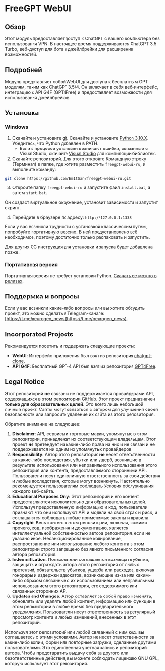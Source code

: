 # FreeGPT WebUI

## Обзор

Этот модуль предоставляет доступ к ChatGPT с вашего компьютера без использования VPN. В настоящее время поддерживаются ChatGPT 3.5 Turbo, веб-доступ для бота и джейлбрейки для расширения возможностей.

## Подробней

Модуль представляет собой WebUI для доступа к бесплатным GPT моделям, таким как ChatGPT 3.5/4. Он включает в себя веб-интерфейс, интеграцию с API G4F (GPT4Free) и предоставляет возможности для использования джейлбрейков.

## Установка

### Windows

1.  Скачайте и установите [git](https://git-scm.com/download/win). Скачайте и установите [Python 3.10.X](https://www.python.org/downloads/). Убедитесь, что Python добавлен в PATH.
    *   Если в процессе установки возникают ошибки, связанные с Visual Studio, скачайте [Visual Studio](https://visualstudio.microsoft.com/ru/downloads/) для компиляции библиотек.
2.  Скачайте репозиторий. Для этого откройте Командную строку (Терминал) в папке, где хотите разместить `freegpt-webui-ru`, и выполните команду:

```bash
git clone https://github.com/Em1tSan/freegpt-webui-ru.git
```

3.  Откройте папку `freegpt-webui-ru` и запустите файл `install.bat`, а затем `start.bat`.

Он создаст виртуальное окружение, установит зависимости и запустит скрипт.

4.  Перейдите в браузере по адресу: `http://127.0.0.1:1338`.

Если у вас возникли трудности с установкой классическим путем, попробуйте портативную версию. В ней предустановлено всё необходимое, поэтому достаточно только распаковать и запустить.

Для других ОС инструкция для установки и запуска будет добавлена позже.

### Портативная версия

Портативная версия не требует установки Python. [Скачать ее можно в релизах](https://github.com/Em1tSan/freegpt-webui-ru/releases).

## Поддержка и вопросы

Если у вас возникли какие-либо вопросы или вы хотите обсудить проект, это можно сделать в Telegram-канале: [https://t.me/neurogen_news](https://t.me/neurogen_news).

## Incorporated Projects

Рекомендуется посетить и поддержать следующие проекты:

*   **WebUI**: Интерфейс приложения был взят из репозитория [chatgpt-clone](https://github.com/xtekky/chatgpt-clone).
*   **API G4F**: Бесплатный GPT-4 API был взят из репозитория [GPT4Free](https://github.com/xtekky/gpt4free).

## Legal Notice

Этот репозиторий **не** связан и не поддерживается провайдерами API, содержащихся в этом репозитории GitHub. Этот проект предназначен **только для образовательных целей**. Это всего лишь небольшой личный проект. Сайты могут связаться с автором для улучшения своей безопасности или запросить удаление их сайта из этого репозитория.

Обратите внимание на следующее:

1.  **Disclaimer**: API, сервисы и торговые марки, упомянутые в этом репозитории, принадлежат их соответствующим владельцам. Этот проект **не** претендует на какие-либо права на них и не связан и не поддерживается ни одним из упомянутых провайдеров.
2.  **Responsibility**: Автор этого репозитория **не** несет ответственности за какие-либо последствия, убытки или ущерб, возникшие в результате использования или неправильного использования этого репозитория или контента, предоставляемого сторонними API. Пользователи несут единоличную ответственность за свои действия и любые последствия, которые могут возникнуть. Настоятельно рекомендуется пользователям соблюдать Условия обслуживания каждого веб-сайта.
3.  **Educational Purposes Only**: Этот репозиторий и его контент предоставляются исключительно для образовательных целей. Используя предоставленную информацию и код, пользователи признают, что они используют API и модели на свой страх и риск, и соглашаются соблюдать любые применимые законы и правила.
4.  **Copyright**: Весь контент в этом репозитории, включая, помимо прочего, код, изображения и документацию, является интеллектуальной собственностью автора репозитория, если не указано иное. Несанкционированное копирование, распространение или использование любого контента в этом репозитории строго запрещено без явного письменного согласия автора репозитория.
5.  **Indemnification**: Пользователи соглашаются возмещать убытки, защищать и ограждать автора этого репозитория от любых претензий, обязательств, убытков, ущерба или расходов, включая гонорары и издержки адвокатов, возникающие из-за или каким-либо образом связанные с их использованием или неправильным использованием этого репозитория, его содержимого или связанных сторонних API.
6.  **Updates and Changes**: Автор оставляет за собой право изменять, обновлять или удалять любой контент, информацию или функции в этом репозитории в любое время без предварительного уведомления. Пользователи несут ответственность за регулярный просмотр контента и любых изменений, внесенных в этот репозиторий.

Используя этот репозиторий или любой связанный с ним код, вы соглашаетесь с этими условиями. Автор не несет ответственности за какие-либо копии, форки или повторные загрузки, сделанные другими пользователями. Это единственная учетная запись и репозиторий автора. Чтобы предотвратить выдачу себя за другого или безответственные действия, вы можете соблюдать лицензию GNU GPL, которую использует этот репозиторий.
